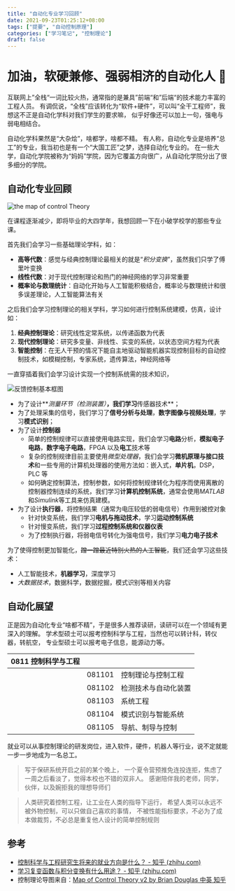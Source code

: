 ```yaml
---
title: "自动化专业学习回顾"
date: 2021-09-23T01:25:12+08:00
tags: ["提要", "自动控制原理"]
categories: ["学习笔记", "控制理论"]
draft: false
---
```


# 加油，软硬兼修、强弱相济的自动化人 🤖

互联网上”全栈“一词比较火热，通常指的是兼具”前端“和”后端“的技术能力丰富的工程人员。
有调侃说，“全栈”应该转化为“软件+硬件”，可以叫“全干工程师”，我想这不正是自动化学科对我们学生的要求嘛，
似乎好像还可以加上一句，强电与弱电相结合。

自动化学科果然是“大杂烩”，啥都学，啥都不精。
有人称，自动化专业是培养“总工”的专业，我当初也是有一个“大国工匠”之梦，选择自动化专业的。
在一些大学，自动化学院被称为“妈妈”学院，因为它覆盖方向很广，从自动化学院分出了很多细分的学院。

## 自动化专业回顾

![the map of control Theory](https://pic4.zhimg.com/80/v2-f554bb4b02c039263422c446a61c2883_1440w.jpg)

在课程逐渐减少，即将毕业的大四学年，我想回顾一下在小破学校学的那些专业课。

首先我们会学习一些基础理论学科，如：

- **高等代数**：感觉与经典控制理论最相关的就是“_积分变换_”，虽然我们只学了傅里叶变换
- **线性代数**：对于现代控制理论和热门的神经网络的学习非常重要
- **概率论与数理统计**：自动化开始与人工智能积极结合，概率论与数理统计和很多误差理论，人工智能算法有关

之后我们会学习控制理论的相关学科，学习如何进行控制系统建模，仿真，设计如：

1. **经典控制理论**：研究线性定常系统，以传递函数为代表
2. **现代控制理论**：研究多变量、非线性、实变的系统，以状态空间方程为代表
3. **智能控制**：在无人干预的情况下能自主地驱动智能机器实现控制目标的自动控制技术，如模糊控制，专家系统，遗传算法，神经网络等

一直穿插着我们会学习设计实现一个控制系统需的技术知识，

![反馈控制基本框图](https://gss0.baidu.com/-vo3dSag_xI4khGko9WTAnF6hhy/zhidao/pic/item/7a899e510fb30f2457fe1db7c695d143ad4b0319.jpg)

- 为了设计**_测量环节（检测装置）_**，我们学习**传感器技术**；
- 为了处理采集的信号，我们学习了**信号分析与处理**，**数字图像与视频处理**，学习**模式识别**；
- 为了设计**控制器**
  - 简单的控制规律可以直接使用电路实现，我们会学习**电路**分析，**模拟电子电路**，**数字电子电路**，FPGA 以及**电工**技术等
  - 复杂的控制规律目前主要使用*微型处理器*，我们会学习**微机原理与接口技术**和一些专用的计算机处理器的使用方法如：嵌入式，**单片机**，DSP，PLC 等
  - 如何确定控制算法，控制参数，如何将控制规律转化为程序而使用离散的控制器控制连续的系统，我们学习**计算机控制系统**，通常会使用*MATLAB*和*Simulink*等工具来仿真建模。
- 为了设计**执行器**，将控制结果（通常为电压较低的弱电信号）作用到被控对象
  - 针对快变系统，我们学习**电机与拖动技术**，学习**运动控制系统**
  - 针对慢变系统，我们学习**过程控制系统和仪器仪表**
  - 为了控制执行器，将弱电信号转化为强电信号，我们学习**电力电子技术**

为了使得控制更加智能化，~~蹭一蹭最近特别火热的人工智能~~，我们还会学习这些技术：

- 人工智能技术，**机器学习**，深度学习
- _大数据技术_，数据科学，数据挖掘，模式识别等相关内容

## 自动化展望

正是因为自动化专业“啥都不精”，于是很多人推荐读研，读研可以在一个领域有更深入的理解。
学术型硕士可以报考控制科学与工程，当然也可以转计科，转仪器，转航空，
专业型硕士可以报考电子信息，能源动力等。

| 0811 控制科学与工程 |        |                      |
| ------------------- | ------ | -------------------- |
|                     | 081101 | 控制理论与控制工程   |
|                     | 081102 | 检测技术与自动化装置 |
|                     | 081103 | 系统工程             |
|                     | 081104 | 模式识别与智能系统   |
|                     | 081105 | 导航、制导与控制     |

就业可以从事控制理论的研发岗位，进入软件，硬件，机器人等行业，说不定就能一步一步地成为一名总工。

> 写于保研系统开启之前的某个晚上，
> 一个夏令营预推免连投连拒，焦虑了一周之后看淡了，觉得本校也不错的双非人。
> 感谢陪伴我的老师，同学，伙伴，以及婉拒我的理想导师们

> 人类研究着控制工程，让工业在人类的指导下运行，
> 希望人类可以永远不被外物控制，可以只做自己喜欢的事情，
> 不被性能指标要求，不必为了成本做裁剪，不必总是重复他人设计的简单控制规则

## 参考

- [控制科学与工程研究生将来的就业方向是什么？ - 知乎 (zhihu.com)](https://www.zhihu.com/question/267266116)
- [学习复变函数与积分变换有什么用途？ - 知乎 (zhihu.com)](https://www.zhihu.com/question/31123817)
- 控制理论导图来自：[Map of Control Theory v2 by Brian Douglas 中英 知乎](https://zhuanlan.zhihu.com/p/134556538)
